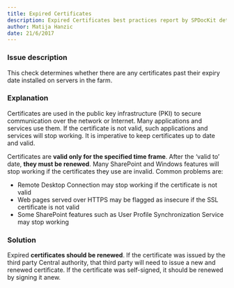 ```yaml
---
title: Expired Certificates
description: Expired Certificates best practices report by SPDocKit determines whether there are any certificates past their expiry date installed on servers in the farm.
author: Matija Hanzic
date: 21/6/2017
---
```

### Issue description
This check determines whether there are any certificates past their expiry date installed on servers in the farm.

### Explanation
Certificates are used in the public key infrastructure (PKI) to secure communication over the network or Internet. Many applications and services use them. If the certificate is not valid, such applications and services will stop working. It is imperative to keep certificates up to date and valid.

Certificates are **valid only for the specified time frame**. After the ‘valid to’ date, **they must be renewed**. Many SharePoint and Windows features will stop working if the certificates they use are invalid. Common problems are:
* Remote Desktop Connection may stop working if the certificate is not valid
* Web pages served over HTTPS may be flagged as insecure if the SSL certificate is not valid
* Some SharePoint features such as User Profile Synchronization Service may stop working

### Solution
Expired **certificates should be renewed**. If the certificate was issued by the third party Central authority, that third party will need to issue a new and renewed certificate. If the certificate was self-signed, it should be renewed by signing it anew.
